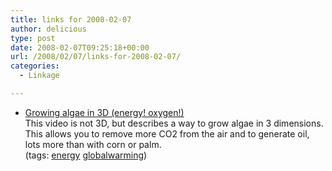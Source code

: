 ```yaml
---
title: links for 2008-02-07
author: delicious
type: post
date: 2008-02-07T09:25:18+00:00
url: /2008/02/07/links-for-2008-02-07/
categories:
  - Linkage

---
```

  * <div>
      <a href="http://www.valcent.net/i/misc/Vertigro/index.html">Growing algae in 3D (energy! oxygen!)</a>
    </div>
    
    <div>
      This video is not 3D, but describes a way to grow algae in 3 dimensions. This allows you to remove more CO2 from the air and to generate oil, lots more than with corn or palm.
    </div>
    
    <div>
      (tags: <a href="http://del.icio.us/tazzzzz/energy">energy</a> <a href="http://del.icio.us/tazzzzz/globalwarming">globalwarming</a>)
    </div>